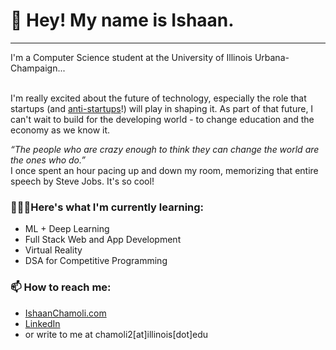 <h1>👀 Hey! My name is Ishaan.</h1>
<hr>
I'm a Computer Science student at the University of Illinois Urbana-Champaign...<br><br>

I'm really excited about the future of technology, especially the role that startups (and <a href="https://www.youtube.com/watch?v=xL1MOOD5Ox8"> anti-startups</a>!) will play in shaping it. As part of that future, I can't wait to build for the developing world - to change education and the economy as we know it.<br>

<i>“The people who are crazy enough to think they can change the world are the ones who do.”</i><br>
I once spent an hour pacing up and down my room, memorizing that entire speech by Steve Jobs. It's so cool!

<h3>👨🏽‍🎓Here's what I'm currently learning:</h3>
<ul>
  <li>ML + Deep Learning</li>
  <li>Full Stack Web and App Development</li>
  <li>Virtual Reality</li>
  <li>DSA for Competitive Programming</li>
</ul>

<h3>📫 How to reach me:</h3>
<ul>
<li><a target="_blank" href="https://ishaanchamoli.com">IshaanChamoli.com</a></li>
<li><a target="_blank" href="https://www.linkedin.com/in/ishaanchamoli"/>LinkedIn</a></li>
<li>or write to me at chamoli2[at]illinois[dot]edu </li>
</ul>


<!---
IshaanChamoli/IshaanChamoli is a ✨ special ✨ repository because its `README.md` (this file) appears on your GitHub profile.
You can click the Preview link to take a look at your changes.
--->
